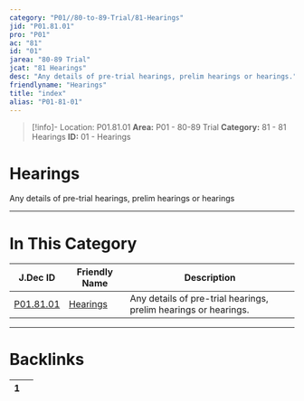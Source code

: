 ```yaml
---
category: "P01//80-to-89-Trial/81-Hearings"
jid: "P01.81.01"
pro: "P01"
ac: "81"
id: "01"
jarea: "80-89 Trial"
jcat: "81 Hearings"
desc: "Any details of pre-trial hearings, prelim hearings or hearings."
friendlyname: "Hearings"
title: "index"
alias: "P01-81-01"
---
```

>[!info]- Location: P01.81.01
>**Area:** P01 - 80-89 Trial
>**Category:** 81 - 81 Hearings
>**ID:** 01 - Hearings

# Hearings

Any details of pre-trial hearings, prelim hearings or hearings
 


---
# In This Category

| J.Dec ID                                                              | Friendly Name                                                        | Description                                                     |
| --------------------------------------------------------------------- | -------------------------------------------------------------------- | --------------------------------------------------------------- |
| [P01.81.01](index.md) | [Hearings](index.md) | Any details of pre-trial hearings, prelim hearings or hearings. |


---
# Backlinks
<div><table class="dataview table-view-table"><thead class="table-view-thead"><tr class="table-view-tr-header"><th class="table-view-th"><span></span><span class="dataview small-text">1</span></th><th class="table-view-th"><span></span></th></tr></thead><tbody class="table-view-tbody"></tbody></table></div>